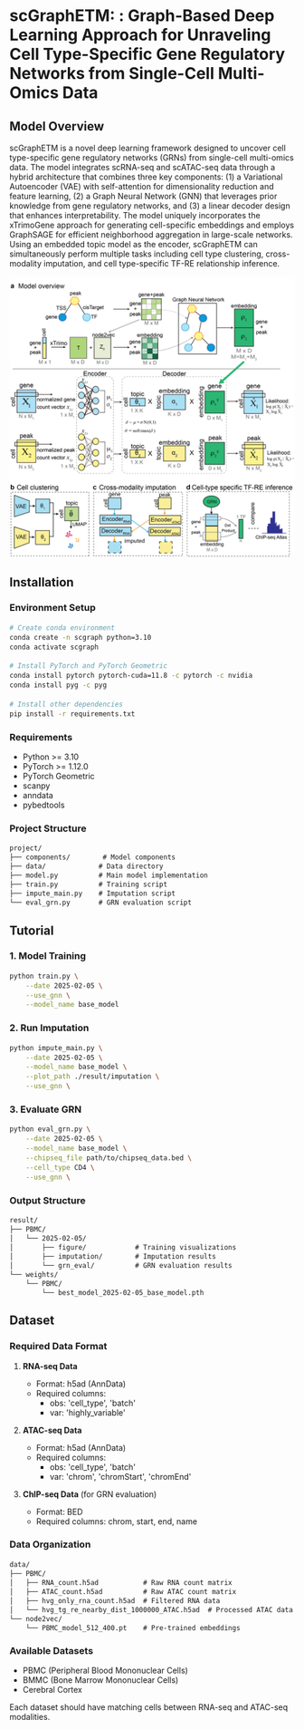 # scGraphETM: : Graph-Based Deep Learning Approach for Unraveling Cell Type-Specific Gene Regulatory Networks from Single-Cell Multi-Omics Data


## Model Overview

scGraphETM is a novel deep learning framework designed to uncover cell type-specific gene regulatory networks (GRNs) from single-cell multi-omics data. The model integrates scRNA-seq and scATAC-seq data through a hybrid architecture that combines three key components: (1) a Variational Autoencoder (VAE) with self-attention for dimensionality reduction and feature learning, (2) a Graph Neural Network (GNN) that leverages prior knowledge from gene regulatory networks, and (3) a linear decoder design that enhances interpretability. 
The model uniquely incorporates the xTrimoGene approach for generating cell-specific embeddings and employs GraphSAGE for efficient neighborhood aggregation in large-scale networks. Using an embedded topic model as the encoder, scGraphETM can simultaneously perform multiple tasks including cell type clustering, cross-modality imputation, and cell type-specific TF-RE relationship inference.

![Overview of scGraphETM](./figures/figure1-v1.png)

## Installation

### Environment Setup
```bash
# Create conda environment
conda create -n scgraph python=3.10
conda activate scgraph

# Install PyTorch and PyTorch Geometric
conda install pytorch pytorch-cuda=11.8 -c pytorch -c nvidia
conda install pyg -c pyg

# Install other dependencies
pip install -r requirements.txt
```

### Requirements
- Python >= 3.10
- PyTorch >= 1.12.0
- PyTorch Geometric
- scanpy
- anndata
- pybedtools

### Project Structure
```
project/
├── components/        # Model components
├── data/             # Data directory
├── model.py          # Main model implementation
├── train.py          # Training script
├── impute_main.py    # Imputation script
└── eval_grn.py       # GRN evaluation script
```

## Tutorial

### 1. Model Training
```bash
python train.py \
    --date 2025-02-05 \
    --use_gnn \
    --model_name base_model
```

### 2. Run Imputation
```bash
python impute_main.py \
    --date 2025-02-05 \
    --model_name base_model \
    --plot_path ./result/imputation \
    --use_gnn \
```

### 3. Evaluate GRN
```bash
python eval_grn.py \
    --date 2025-02-05 \
    --model_name base_model \
    --chipseq_file path/to/chipseq_data.bed \
    --cell_type CD4 \
    --use_gnn \
```

### Output Structure
```
result/
├── PBMC/
│   └── 2025-02-05/
│       ├── figure/            # Training visualizations
│       ├── imputation/        # Imputation results
│       └── grn_eval/          # GRN evaluation results
└── weights/
    └── PBMC/
        └── best_model_2025-02-05_base_model.pth
```

## Dataset

### Required Data Format
1. **RNA-seq Data**
   - Format: h5ad (AnnData)
   - Required columns:
     - obs: 'cell_type', 'batch'
     - var: 'highly_variable'

2. **ATAC-seq Data**
   - Format: h5ad (AnnData)
   - Required columns:
     - obs: 'cell_type', 'batch'
     - var: 'chrom', 'chromStart', 'chromEnd'

3. **ChIP-seq Data** (for GRN evaluation)
   - Format: BED
   - Required columns: chrom, start, end, name

### Data Organization
```
data/
├── PBMC/
│   ├── RNA_count.h5ad           # Raw RNA count matrix
│   ├── ATAC_count.h5ad          # Raw ATAC count matrix
│   ├── hvg_only_rna_count.h5ad  # Filtered RNA data
│   └── hvg_tg_re_nearby_dist_1000000_ATAC.h5ad  # Processed ATAC data
└── node2vec/
    └── PBMC_model_512_400.pt    # Pre-trained embeddings
```

### Available Datasets
- PBMC (Peripheral Blood Mononuclear Cells)
- BMMC (Bone Marrow Mononuclear Cells)
- Cerebral Cortex

Each dataset should have matching cells between RNA-seq and ATAC-seq modalities.